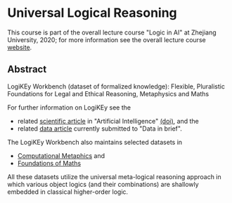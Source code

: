 # Universal Logical Reasoning

This course is part of the overall lecture course "Logic in AI" at Zhejiang University, 2020; for more information see the overall lecture course [website](https://www.xixilogic.org/events/2020/08/course-logic-in-ai/).

## Abstract


LogiKEy Workbench (dataset of formalized knowledge): Flexible, Pluralistic Foundations for Legal and Ethical Reasoning, Metaphysics and Maths

For further information on LogiKEy see the 
- related [scientific article](https://arxiv.org/abs/1903.10187) in "Artificial Intelligence" [(doi)](https://doi.org/10.1016/j.artint.2020.103348), and the 
- related [data article](2020-DataInBrief-Article/DataInBrief.pdf) currently submitted to "Data in brief".

The LogiKEy Workbench also maintains selected datasets in 
- [Computational Metaphics](Computational-Metaphysics) and
- [Foundations of Maths](Maths-Foundations)

All these datasets utilize the universal meta-logical reasoning approach in which various object logics (and their combinations) are shallowly embedded in classical higher-order logic.
